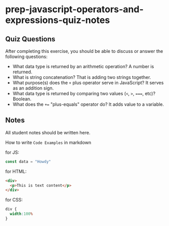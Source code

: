 # prep-javascript-operators-and-expressions-quiz-notes

## Quiz Questions

After completing this exercise, you should be able to discuss or answer the following questions:

- What data type is returned by an arithmetic operation?
A number is returned.
- What is string concatenation?
That is adding two strings together.
- What purpose(s) does the `+` plus operator serve in JavaScript?
It serves as an addition sign.
- What data type is returned by comparing two values (`<`, `>`, `===`, etc)?
Boolean.
- What does the `+=` "plus-equals" operator do?
It adds value to a variable.

## Notes

All student notes should be written here.


How to write `Code Examples` in markdown

for JS:
```javascript
const data = "Howdy"
```

for HTML:
```html
<div>
  <p>This is text content</p>
</div>
```

for CSS:
```css
div {
  width:100%
}
```
